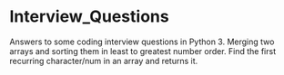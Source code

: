 # Interview_Questions
Answers to some coding interview questions in Python 3.
 Merging two arrays and sorting them in least to greatest number order.
 Find the first recurring character/num in an array and returns it.
